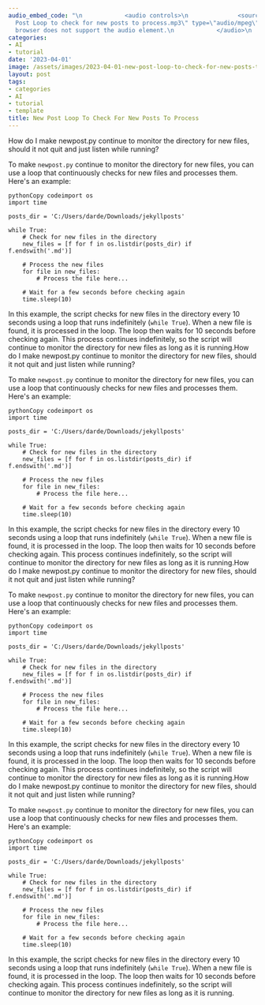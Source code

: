 ```yaml
---
audio_embed_code: "\n            <audio controls>\n              <source src=\"/assets/audio/2023-04-01-New
  Post Loop to check for new posts to process.mp3\" type=\"audio/mpeg\">\n              Your
  browser does not support the audio element.\n            </audio>\n            "
categories:
- AI
- tutorial
date: '2023-04-01'
image: /assets/images/2023-04-01-new-post-loop-to-check-for-new-posts-to-process.png
layout: post
tags:
- categories
- AI
- tutorial
- template
title: New Post Loop To Check For New Posts To Process
---
```


How do I make newpost.py continue to monitor the directory for new files, should it not quit and just listen while running?


To make `newpost.py` continue to monitor the directory for new files, you can use a loop that continuously checks for new files and processes them. Here's an example:

```
pythonCopy codeimport os
import time

posts_dir = 'C:/Users/darde/Downloads/jekyllposts'

while True:
    # Check for new files in the directory
    new_files = [f for f in os.listdir(posts_dir) if f.endswith('.md')]

    # Process the new files
    for file in new_files:
        # Process the file here...

    # Wait for a few seconds before checking again
    time.sleep(10)

```

In this example, the script checks for new files in the directory every 10 seconds using a loop that runs indefinitely (`while True`). When a new file is found, it is processed in the loop. The loop then waits for 10 seconds before checking again. This process continues indefinitely, so the script will continue to monitor the directory for new files as long as it is running.How do I make newpost.py continue to monitor the directory for new files, should it not quit and just listen while running?


To make `newpost.py` continue to monitor the directory for new files, you can use a loop that continuously checks for new files and processes them. Here's an example:

```
pythonCopy codeimport os
import time

posts_dir = 'C:/Users/darde/Downloads/jekyllposts'

while True:
    # Check for new files in the directory
    new_files = [f for f in os.listdir(posts_dir) if f.endswith('.md')]

    # Process the new files
    for file in new_files:
        # Process the file here...

    # Wait for a few seconds before checking again
    time.sleep(10)

```

In this example, the script checks for new files in the directory every 10 seconds using a loop that runs indefinitely (`while True`). When a new file is found, it is processed in the loop. The loop then waits for 10 seconds before checking again. This process continues indefinitely, so the script will continue to monitor the directory for new files as long as it is running.How do I make newpost.py continue to monitor the directory for new files, should it not quit and just listen while running?


To make `newpost.py` continue to monitor the directory for new files, you can use a loop that continuously checks for new files and processes them. Here's an example:

```
pythonCopy codeimport os
import time

posts_dir = 'C:/Users/darde/Downloads/jekyllposts'

while True:
    # Check for new files in the directory
    new_files = [f for f in os.listdir(posts_dir) if f.endswith('.md')]

    # Process the new files
    for file in new_files:
        # Process the file here...

    # Wait for a few seconds before checking again
    time.sleep(10)

```

In this example, the script checks for new files in the directory every 10 seconds using a loop that runs indefinitely (`while True`). When a new file is found, it is processed in the loop. The loop then waits for 10 seconds before checking again. This process continues indefinitely, so the script will continue to monitor the directory for new files as long as it is running.How do I make newpost.py continue to monitor the directory for new files, should it not quit and just listen while running?


To make `newpost.py` continue to monitor the directory for new files, you can use a loop that continuously checks for new files and processes them. Here's an example:

```
pythonCopy codeimport os
import time

posts_dir = 'C:/Users/darde/Downloads/jekyllposts'

while True:
    # Check for new files in the directory
    new_files = [f for f in os.listdir(posts_dir) if f.endswith('.md')]

    # Process the new files
    for file in new_files:
        # Process the file here...

    # Wait for a few seconds before checking again
    time.sleep(10)

```

In this example, the script checks for new files in the directory every 10 seconds using a loop that runs indefinitely (`while True`). When a new file is found, it is processed in the loop. The loop then waits for 10 seconds before checking again. This process continues indefinitely, so the script will continue to monitor the directory for new files as long as it is running.
